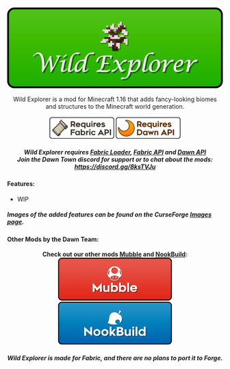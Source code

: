 [![Wild Explorer](https://raw.githubusercontent.com/DawnTeamMC/DawnTeamMC/master/wild_explorer/header.png)](https://www.curseforge.com/minecraft/mc-mods/wild-explorer)

<p align="center">
	Wild Explorer is a mod for Minecraft 1.16 that adds fancy-looking biomes and structures to the Minecraft world generation.<br><br>
	<a href="https://www.curseforge.com/minecraft/mc-mods/fabric-api"><img title="Requires Fabric API" height="50" src="https://raw.githubusercontent.com/DawnTeamMC/DawnTeamMC/master/fabric_api/required.png"></a>
	<a href="https://www.curseforge.com/minecraft/mc-mods/dawn"><img title="Requires Dawn API" height="50" src="https://raw.githubusercontent.com/DawnTeamMC/DawnTeamMC/master/dawn_api/required.png"></a>
</p>

<h5 align="center">
	Wild Explorer requires <a href="https://fabricmc.net/use/">Fabric Loader</a>, <a href="https://www.curseforge.com/minecraft/mc-mods/fabric-api">Fabric API</a> and <a href="https://www.curseforge.com/minecraft/mc-mods/dawn">Dawn API</a><br>
	Join the Dawn Town discord for support or to chat about the mods: <a href="https://discord.gg/8ksTVJu">https://discord.gg/8ksTVJu</a><br>
</h5>

#### Features:

* WIP

##### Images of the added features can be found on the CurseForge [Images page](https://www.curseforge.com/minecraft/mc-mods/wild-explorer/screenshots).


#### Other Mods by the Dawn Team:
<p align="center">
	<strong>Check out our other mods <a href="https://www.curseforge.com/minecraft/mc-mods/mubble">Mubble</a> and <a href="https://www.curseforge.com/minecraft/mc-mods/nookbuild">NookBuild</a>:</strong><br>
	<a href="https://www.curseforge.com/minecraft/mc-mods/mubble"><img title="Mubble" height="100" src="https://raw.githubusercontent.com/DawnTeamMC/DawnTeamMC/master/mubble/header.png"></a>
	<a href="https://www.curseforge.com/minecraft/mc-mods/nookbuild"><img title="NookBuild" height="100" src="https://raw.githubusercontent.com/DawnTeamMC/DawnTeamMC/master/nookbuild/header.png"></a><br>
</p>

<h5 align="center">
	Wild Explorer is made for Fabric, and there are no plans to port it to Forge.<br>
</h5>
